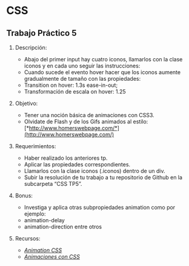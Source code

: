 CSS
==========

Trabajo Práctico 5
-----------------

1.  Descripción:

    -   Abajo del primer input hay cuatro iconos, llamarlos con la clase iconos y en cada uno seguir las instrucciones:
    -   Cuando sucede el evento hover hacer que los iconos aumente gradualmente de tamaño con las propiedades:
    -   Transition on hover: 1.3s ease-in-out;
    -   Transformación de escala on hover: 1.25

2.  Objetivo:
    -   Tener una noción básica de animaciones con CSS3.
    -   Olvidate de Flash y de los Gifs animados al estilo: [*http://www.homerswebpage.com/*](http://www.homerswebpage.com/)

3.  Requerimientos:
    -   Haber realizado los anteriores tp.
    -   Aplicar las propiedades correspondientes.
    -   Llamarlos con la clase iconos (.iconos) dentro de un div.
    -   Subir la resolución de tu trabajo a tu repositorio de Github en la subcarpeta “CSS TP5”.

4.  Bonus:
    -   Investiga y aplica otras subpropiedades animation como por ejemplo:
    -   animation-delay
    -   animation-direction entre otros

5.  Recursos:
    -   [*Animation CSS*](https://css-tricks.com/almanac/properties/a/animation/)
    -   [*Animaciones con CSS*](https://developer.mozilla.org/es/docs/Web/CSS/Usando_animaciones_CSS)
